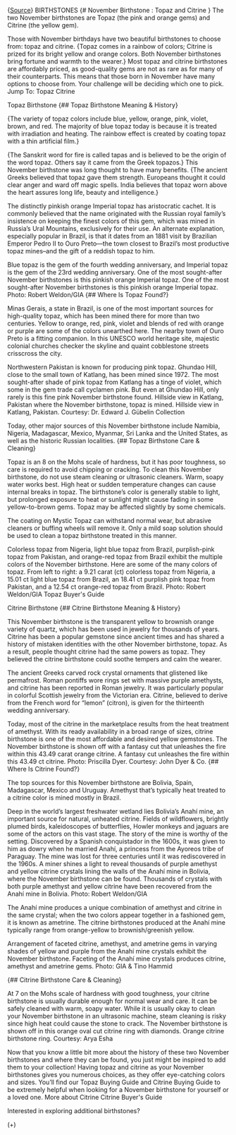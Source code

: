 {[Source](https://www.gia.edu/birthstones/november-birthstones)}
BIRTHSTONES
{# November Birthstone : Topaz and Citrine }
The two November birthstones are Topaz (the pink and orange gems) and Citrine 
(the yellow gem).

Those with November birthdays have two beautiful birthstones to choose from: 
topaz and citrine. {Topaz comes in a rainbow of colors; Citrine is prized for its 
bright yellow and orange colors. Both November birthstones bring fortune and 
warmth to the wearer.} 
Most topaz and citrine birthstones are affordably priced, as good-quality gems 
are not as rare as for many of their counterparts. This means that those born 
in November have many options to choose from. Your challenge will be deciding 
which one to pick.
Jump To:
Topaz Citrine

Topaz Birthstone
{## Topaz Birthstone Meaning & History}

{The variety of topaz colors include blue, yellow, orange, pink, violet, brown, and red. The majority of blue topaz today is because it is treated with irradiation and heating. The rainbow effect is created by coating topaz with a thin artificial film.}

{The Sanskrit word for fire is called tapas and is believed to be the origin of the word topaz. Others say it came from the Greek topazos.} This November 
birthstone was long thought to have many benefits. {The ancient Greeks believed that topaz gave them strength. Europeans thought it could clear anger and ward off magic spells. India believes that topaz worn above the heart assures long life, beauty and intelligence.}

The distinctly pinkish orange Imperial topaz has aristocratic cachet. It is 
commonly believed that the name originated with the Russian royal family’s 
insistence on keeping the finest colors of this gem, which was mined in 
Russia’s Ural Mountains, exclusively for their use. An alternate explanation, 
especially popular in Brazil, is that it dates from an 1881 visit by Brazilian 
Emperor Pedro II to Ouro Preto—the town closest to Brazil’s most productive 
topaz mines–and the gift of a reddish topaz to him.

Blue topaz is the gem of the fourth wedding anniversary, and Imperial topaz is 
the gem of the 23rd wedding anniversary.
One of the most sought-after November birthstones is this pinkish orange 
Imperial topaz.
One of the most sought-after November birthstones is this pinkish orange 
Imperial topaz. Photo: Robert Weldon/GIA
{## Where Is Topaz Found?}

Minas Gerais, a state in Brazil, is one of the most important sources for 
high-quality topaz, which has been mined there for more than two centuries. 
Yellow to orange, red, pink, violet and blends of red with orange or purple are 
some of the colors unearthed here. The nearby town of Ouro Preto is a fitting 
companion. In this UNESCO world heritage site, majestic colonial churches 
checker the skyline and quaint cobblestone streets crisscross the city.

Northwestern Pakistan is known for producing pink topaz. Ghundao Hill, close to 
the small town of Katlang, has been mined since 1972. The most sought-after 
shade of pink topaz from Katlang has a tinge of violet, which some in the gem 
trade call cyclamen pink. But even at Ghundao Hill, only rarely is this fine 
pink November birthstone found.
Hillside view in Katlang, Pakistan where the November birthstone, topaz is 
mined.
Hillside view in Katlang, Pakistan. Courtesy: Dr. Edward J. Gübelin Collection


Today, other major sources of this November birthstone include Namibia, 
Nigeria, Madagascar, Mexico, Myanmar, Sri Lanka and the United States, as well 
as the historic Russian localities.
{## Topaz Birthstone Care & Cleaning}

Topaz is an 8 on the Mohs scale of hardness, but it has poor toughness, so care 
is required to avoid chipping or cracking. To clean this November birthstone, 
do not use steam cleaning or ultrasonic cleaners. Warm, soapy water works best. 
High heat or sudden temperature changes can cause internal breaks in topaz. The 
birthstone’s color is generally stable to light, but prolonged exposure to 
heat or sunlight might cause fading in some yellow-to-brown gems. Topaz may be 
affected slightly by some chemicals.

The coating on Mystic Topaz can withstand normal wear, but abrasive cleaners or 
buffing wheels will remove it. Only a mild soap solution should be used to 
clean a topaz birthstone treated in this manner.

Colorless topaz from Nigeria, light blue topaz from Brazil, purplish-pink topaz 
from Pakistan, and orange-red topaz from Brazil exhibit the multiple colors of 
the November birthstone.
Here are some of the many colors of topaz. From left to right: a 9.21 carat 
(ct) colorless topaz from Nigeria, a 15.01 ct light blue topaz from Brazil, an 
18.41 ct purplish pink topaz from Pakistan, and a 12.54 ct orange-red topaz 
from Brazil. Photo: Robert Weldon/GIA
Topaz Buyer's Guide

Citrine Birthstone
{## Citrine Birthstone Meaning & History}

This November birthstone is the transparent yellow to brownish orange variety 
of quartz, which has been used in jewelry for thousands of years. Citrine has 
been a popular gemstone since ancient times and has shared a history of 
mistaken identities with the other November birthstone, topaz. As a result, 
people thought citrine had the same powers as topaz. They believed the citrine 
birthstone could soothe tempers and calm the wearer.

The ancient Greeks carved rock crystal ornaments that glistened like 
permafrost. Roman pontiffs wore rings set with massive purple amethysts, and 
citrine has been reported in Roman jewelry. It was particularly popular in 
colorful Scottish jewelry from the Victorian era. Citrine, believed to derive 
from the French word for “lemon” (citron), is given for the thirteenth 
wedding anniversary.

Today, most of the citrine in the marketplace results from the heat treatment 
of amethyst. With its ready availability in a broad range of sizes, citrine 
birthstone is one of the most affordable and desired yellow gemstones.
The November birthstone is shown off with a fantasy cut that unleashes the fire 
within this 43.49 carat orange citrine.
A fantasy cut unleashes the fire within this 43.49 ct citrine. Photo: Priscilla 
Dyer. Courtesy: John Dyer & Co.
{## Where Is Citrine Found?}

The top sources for this November birthstone are Bolivia, Spain, Madagascar, 
Mexico and Uruguay. Amethyst that’s typically heat treated to a citrine color 
is mined mostly in Brazil.

Deep in the world’s largest freshwater wetland lies Bolivia’s Anahí mine, 
an important source for natural, unheated citrine. Fields of wildflowers, 
brightly plumed birds, kaleidoscopes of butterflies, Howler monkeys and jaguars 
are some of the actors on this vast stage. The story of the mine is worthy of 
the setting. Discovered by a Spanish conquistador in the 1600s, it was given to 
him as dowry when he married Anahí, a princess from the Ayoreos tribe of 
Paraguay. The mine was lost for three centuries until it was rediscovered in 
the 1960s.
A miner shines a light to reveal thousands of purple amethyst and yellow 
citrine crystals lining the walls of the Anahí mine in Bolivia, where the 
November birthstone can be found.
Thousands of crystals with both purple amethyst and yellow citrine have been 
recovered from the Anahí mine in Bolivia. Photo: Robert Weldon/GIA


The Anahí mine produces a unique combination of amethyst and citrine in the 
same crystal; when the two colors appear together in a fashioned gem, it is 
known as ametrine. The citrine birthstones produced at the Anahí mine 
typically range from orange-yellow to brownish/greenish yellow.

Arrangement of faceted citrine, amethyst, and ametrine gems in varying shades 
of yellow and purple from the Anahí mine crystals exhibit the November 
birthstone.
Faceting of the Anahí mine crystals produces citrine, amethyst and ametrine 
gems. Photo: GIA & Tino Hammid

{## Citrine Birthstone Care & Cleaning}

At 7 on the Mohs scale of hardness with good toughness, your citrine birthstone 
is usually durable enough for normal wear and care. It can be safely cleaned 
with warm, soapy water. While it is usually okay to clean your November 
birthstone in an ultrasonic machine, steam cleaning is risky since high heat 
could cause the stone to crack.
The November birthstone is shown off in this orange oval cut citrine ring with 
diamonds.
Orange citrine birthstone ring. Courtesy: Arya Esha


Now that you know a little bit more about the history of these two November 
birthstones and where they can be found, you just might be inspired to add them 
to your collection! Having topaz and citrine as your November birthstones gives 
you numerous choices, as they offer eye-catching colors and sizes. You’ll 
find our Topaz Buying Guide and Citrine Buying Guide to be extremely helpful 
when looking for a November birthstone for yourself or a loved one.
More about Citrine Citrine Buyer's Guide

Interested in exploring additional birthstones?

(+)
